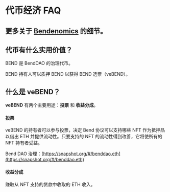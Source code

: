 # 代币经济 FAQ

## 更多关于 [Bendenomics](../governance/bendenomics.md) 的细节。

## 代币有什么实用价值？

BEND 是 BendDAO 的治理代币。

BEND 持有人可以质押 BEND 以获得 BEND 选票（veBEND）。

## 什么是 veBEND？

**veBEND** 有两个主要用途：**投票** 和 **收益分成**。

#### **投票**

veBEND 的持有者可以参与投票，决定 Bend 协议可以支持哪些 NFT 作为抵押品以借出 ETH 并提供流动性。只要支持的 NFT 的流动性得到改善，它将使所有的 NFT 持有者受益。

Bend DAO 治理：[https://snapshot.org/#/benddao.eth](https://snapshot.org/#/benddao.eth)

#### **收益分成**

赚取从 NFT 支持的贷款中收取的 ETH 收入。
